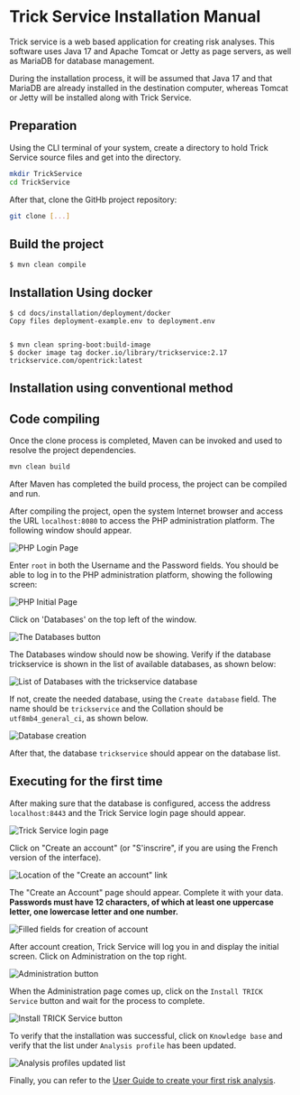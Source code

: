 # Trick Service Installation Manual

Trick service is a web based application for creating risk analyses. This software uses Java 17 and Apache Tomcat or Jetty as page servers, as well as MariaDB for database management.

During the installation process, it will be assumed that Java 17 and that MariaDB are already installed in the destination computer, whereas Tomcat or Jetty will be installed along with Trick Service.

## Preparation

Using the CLI terminal of your system, create a directory to hold Trick Service source files and get into the directory.

```bash
mkdir TrickService
cd TrickService
```

After that, clone the GitHb project repository:

```bash
git clone [...]
```

## Build the project
    $ mvn clean compile


## Installation Using docker
    $ cd docs/installation/deployment/docker    
    Copy files deployment-example.env to deployment.env


    $ mvn clean spring-boot:build-image
    $ docker image tag docker.io/library/trickservice:2.17 trickservice.com/opentrick:latest


## Installation using conventional method






## Code compiling

Once the clone process is completed, Maven can be invoked and used to resolve the project dependencies.

```bash
mvn clean build
```

After Maven has completed the build process, the project can be compiled and run.

After compiling the project, open the system Internet browser and access the URL ```localhost:8080``` to access the PHP administration platform. The following window should appear.

![PHP Login Page](images/PHPAdminLogin.png)

Enter ```root``` in both the Username and the Password fields. You should be able to log in to the PHP administration platform, showing the following screen:

![PHP Initial Page](images/PHPAdminInitialPage.png)

Click on 'Databases' on the top left of the window.

![The Databases button](images/PHPAdminDatabasesButton.png)

The Databases window should now be showing. Verify if the database trickservice is shown in the list of available databases, as shown below:

![List of Databases with the trickservice database](images/TrickDatabasesList.png)

If not, create the needed database, using the ```Create database``` field. The name should be ```trickservice``` and the Collation should be ```utf8mb4_general_ci```, as shown below.

![Database creation](images/PHPCreateTrickDatabase.png)

After that, the database ```trickservice``` should appear on the database list.

## Executing for the first time

After making sure that the database is configured, access the address ```localhost:8443``` and the Trick Service login page should appear.

![Trick Service login page](images/TrickLogin.png)

Click on "Create an account" (or "S'inscrire", if you are using the French version of the interface). 

![Location of the "Create an account" link](images/TrickCreateAccountButton.png)

The "Create an Account" page should appear. Complete it with your data. **Passwords must have 12 characters, of which at least one uppercase letter, one lowercase letter and one number.**

![Filled fields for creation of account](images/TrickCreateAccount.png)

After account creation, Trick Service will log you in and display the initial screen. Click on Administration on the top right.

![Administration button](images/AdminButton.png)

When the Administration page comes up, click on the ```Install TRICK Service``` button and wait for the process to complete.

![Install TRICK Service button](images/TrickInstallButton.png)

To verify that the installation was successful, click on ```Knowledge base``` and verify that the list under ```Analysis profile``` has been updated.

![Analysis profiles updated list](images/KnowledgeBaseWindow.png)

Finally, you can refer to the [User Guide to create your first risk analysis](https://localhost:8443/static/user-guide.html#creating-a-risk-analysis-using-trick-service).